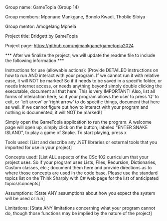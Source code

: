 Group name: GameTopia (Group 14)

Group members: Mponane Mankgane, Bonolo Kwadi, Thoblie Sibiya

Group mentor: Amogelang Mphela

Project title: Bridgett by GameTopia

Project page: https://github.com/mjmankgane/gametopia2024

*** After we finalize the project, we will update the readme file to include the following information ***

Instructions for use (allowable actions): [Provide DETAILED  instructions on how to run AND interact with your program. If we cannot run it with relative ease, it will NOT be marked! So if it needs to be saved in a specific folder, or needs Internet access, or needs anything beyond simply double clicking the executable, document all that here. This is very IMPORTANT! Also, list all forms of interaction here, so if your program allows the user to press ‘Q’ to exit, or ‘left arrow’ or ‘right arrow’ to do specific things, document that here as well. If we cannot figure out how to interact with your program and nothing is documented, it will NOT be marked!]

Simply open the GameTopia application to run the program. A welcome page will open up, simply click on the button, labeled "ENTER SNAKE ISLAND", to play a game of Snake. To start playing, press x

Tools used: [List and describe any .NET libraries or external tools that you imported for use in your project]

Concepts used: [List ALL aspects of the CSc 102 curriculum that your project uses. So if your program uses Lists, Files, Recursion, Dictionaries, Custom classes, etc.; document them here and provide directions as to where those concepts are used in the code base. Please use the standard topics list on the Think Sharply with C# web page for the list of anticipated topics/concepts]

Assumptions: [State ANY assumptions about how you expect the system will be used or run]

Limitations: [State ANY limitations concerning what your program cannot do, though those functions may be implied by the nature of the project]